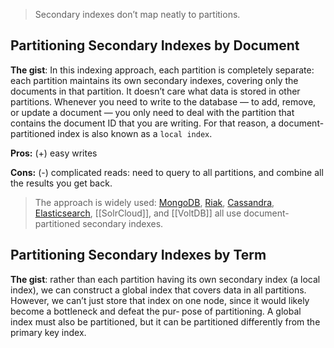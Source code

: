 > Secondary indexes don’t map neatly to partitions.
## Partitioning Secondary Indexes by Document

**The gist**: In this indexing approach, each partition is completely separate: each partition maintains its own secondary indexes, covering only the documents in that partition. It doesn’t care what data is stored in other partitions. Whenever you need to write to the database — to add, remove, or update a document — you only need to deal with the partition that contains the document ID that you are writing. For that reason, a document-partitioned index is also known as a `local index`.

**Pros:**
(+) easy writes

**Cons:**
(-) complicated reads: need to query to all partitions, and combine all the results you get back.

> The approach is widely used: [MongoDB](MongoDB.md), [Riak](Riak), [Cassandra](Cassandra.md), [Elasticsearch](Elasticsearch), [[SolrCloud]], and [[VoltDB]] all use document-partitioned secondary indexes.

## Partitioning Secondary Indexes by Term

**The gist**: rather than each partition having its own secondary index (a local index), we can construct a global index that covers data in all partitions. However, we can’t just store that index on one node, since it would likely become a bottleneck and defeat the pur‐ pose of partitioning. A global index must also be partitioned, but it can be partitioned differently from the primary key index.

